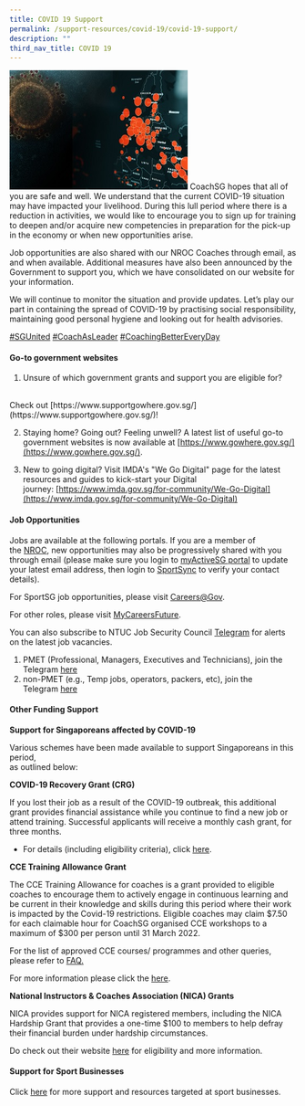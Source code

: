 ```yaml
---
title: COVID 19 Support
permalink: /support-resources/covid-19/covid-19-support/
description: ""
third_nav_title: COVID 19
---
```

![](/images/Support/Covid%2019/covid19-support.jpeg)
CoachSG hopes that all of you are safe and well. We understand that the current COVID-19 situation may have impacted your livelihood. During this lull period where there is a reduction in activities, we would like to encourage you to sign up for training to deepen and/or acquire new competencies in preparation for the pick-up in the economy or when new opportunities arise.

Job opportunities are also shared with our NROC Coaches through email, as and when available. Additional measures have also been announced by the Government to support you, which we have consolidated on our website for your information.

We will continue to monitor the situation and provide updates. Let’s play our part in containing the spread of COVID-19 by practising social responsibility, maintaining good personal hygiene and looking out for health advisories.

[#SGUnited](https://www.facebook.com/hashtag/sgunited?__cft__[0]=AZUgWMGvqHumq8Ca3p12gtN7KBlm9toeDoF_8EV_oY_E8iAGCrxReZ52Gp7ItlCKvHl8_bSu6UwLEMMukrR0XX8H_QPLR44BjE9CvLbFXM2y8S4qK2E-iR_6yS-ThTf8Yy6WZAr5I1rOWRepFngd2T_C7yOr55C6135Q4EEXdVypAg&amp;__tn__=*NK-R)&nbsp;[#CoachAsLeader](https://www.facebook.com/hashtag/coachasleader?__cft__[0]=AZUgWMGvqHumq8Ca3p12gtN7KBlm9toeDoF_8EV_oY_E8iAGCrxReZ52Gp7ItlCKvHl8_bSu6UwLEMMukrR0XX8H_QPLR44BjE9CvLbFXM2y8S4qK2E-iR_6yS-ThTf8Yy6WZAr5I1rOWRepFngd2T_C7yOr55C6135Q4EEXdVypAg&amp;__tn__=*NK-R)&nbsp;[#CoachingBetterEveryDay](https://www.facebook.com/hashtag/coachingbettereveryday?__cft__[0]=AZUgWMGvqHumq8Ca3p12gtN7KBlm9toeDoF_8EV_oY_E8iAGCrxReZ52Gp7ItlCKvHl8_bSu6UwLEMMukrR0XX8H_QPLR44BjE9CvLbFXM2y8S4qK2E-iR_6yS-ThTf8Yy6WZAr5I1rOWRepFngd2T_C7yOr55C6135Q4EEXdVypAg&amp;__tn__=*NK-R)

#### **Go-to government websites**
1. Unsure of which government grants and support you are eligible for? 
<br>
Check out&nbsp;[https://www.supportgowhere.gov.sg/](https://www.supportgowhere.gov.sg/)!

2. Staying home? Going out? Feeling unwell? A latest list of useful go-to government websites is now available at&nbsp;[https://www.gowhere.gov.sg/](https://www.gowhere.gov.sg/).&nbsp;

3. New to going digital? Visit IMDA's "We Go Digital" page for the latest resources and guides to kick-start your Digital journey:&nbsp;[https://www.imda.gov.sg/for-community/We-Go-Digital](https://www.imda.gov.sg/for-community/We-Go-Digital)&nbsp;

#### **Job Opportunities**
Jobs are available at the following portals. If you are a member of the&nbsp;[NROC](/support-resources/activesg-programme-partnership/nroc-sports/), new opportunities may also be progressively shared with you through email (please make sure you login to&nbsp;[myActiveSG portal](http://members.myactivesg.com/)&nbsp;to update your latest email address, then login to&nbsp;[SportSync](https://www.sportsync.sg/)&nbsp;to verify your contact details).

For SportSG job opportunities, please visit [Careers@Gov](https://www.careers.hrp.gov.sg/sap/bc/ui5_ui5/sap/ZGERCFA004/index.html?search-keyword=Sport%20Singapore).

For other roles, please visit [MyCareersFuture](https://www.mycareersfuture.gov.sg/).

You can also subscribe to NTUC Job Security Council&nbsp;[Telegram](http://telegram.org/)&nbsp;for alerts on the latest job vacancies.

1.  PMET (Professional, Managers, Executives and Technicians), join the Telegram&nbsp;[here](http://bit.ly/jsc-ja-pmet)
2.  non-PMET (e.g., Temp jobs, operators, packers, etc), join the Telegram&nbsp;[here](http://bit.ly/jsc-ja-nonpmet)

#### **Other Funding Support**
**Support for Singaporeans affected by COVID-19**

Various schemes have been made available to support Singaporeans in this period, <br>as outlined below:&nbsp;&nbsp;

**COVID-19 Recovery Grant (CRG)**

If you lost their job as a result of the COVID-19 outbreak, this additional grant provides financial assistance while you continue to find a new job or attend training. Successful applicants will receive&nbsp;a monthly cash grant, for three months.
*   For details (including eligibility criteria), click&nbsp;[here](https://www.msf.gov.sg/assistance/Pages/covid19relief.aspx#CSG).&nbsp;

**CCE Training Allowance Grant**

The CCE Training Allowance for coaches is a grant provided to eligible coaches to encourage them to actively engage in continuous learning and be current in their knowledge and skills during this period where their work is impacted by the Covid-19 restrictions. Eligible coaches may claim $7.50 for each claimable hour for CoachSG organised CCE workshops to a maximum of $300 per person until 31 March 2022.&nbsp;

For the list of approved CCE courses/ programmes and other queries, please refer to&nbsp;[FAQ.](https://circle.myactivesg.com/industry/support/sports-resilience-package/continuing-coach-education-training-allowance?filter=faq&amp;hsLang=en)

For more information please click the&nbsp;[here](https://circle.myactivesg.com/industry/support/sports-resilience-package/continuing-coach-education-training-allowance).&nbsp;

**National Instructors &amp; Coaches Association (NICA) Grants**

NICA provides support for NICA registered members, including the&nbsp;NICA Hardship Grant that provides a one-time $100&nbsp;to members to help defray their financial burden under hardship circumstances.

Do check out their website&nbsp;[here](http://www.nica.org.sg/Pages/Benefits.aspx)&nbsp;for eligibility and more information.

#### **Support for Sport Businesses**
Click&nbsp;[here](https://circle.myactivesg.com/support-for-sport-industry)&nbsp;for more support and resources targeted at sport businesses.